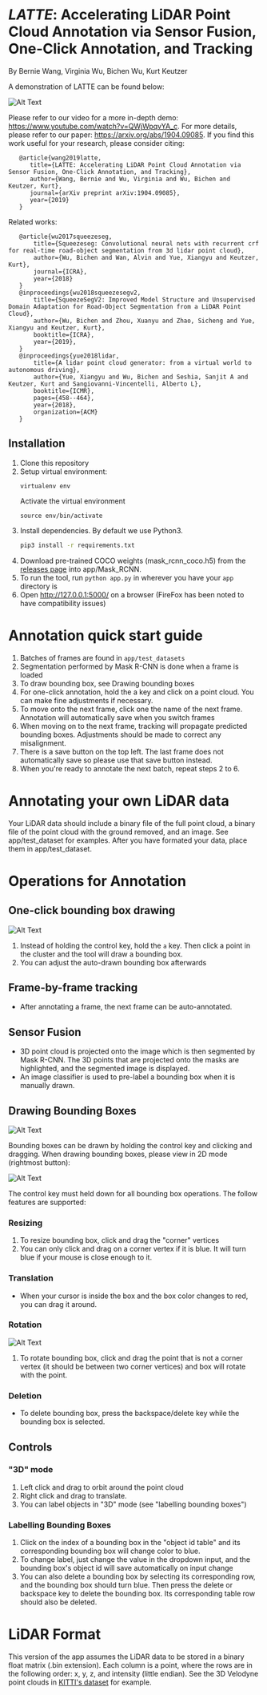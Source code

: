# _LATTE_: Accelerating LiDAR Point Cloud Annotation via Sensor Fusion, One-Click Annotation, and Tracking

By Bernie Wang, Virginia Wu, Bichen Wu, Kurt Keutzer

A demonstration of LATTE can be found below:

![Alt Text](https://github.com/bernwang/LiDAR-annotator/blob/master/gifs/github_repo_demo.gif)

Please refer to our video for a more in-depth demo: https://www.youtube.com/watch?v=QWjWpqvYA_c. For more details, please refer to our paper: https://arxiv.org/abs/1904.09085. If you find this work useful for your research, please consider citing:
``` 
   @article{wang2019latte,
      title={LATTE: Accelerating LiDAR Point Cloud Annotation via Sensor Fusion, One-Click Annotation, and Tracking},
      author={Wang, Bernie and Wu, Virginia and Wu, Bichen and Keutzer, Kurt},
      journal={arXiv preprint arXiv:1904.09085},
      year={2019}
   }
   ```
   
Related works:
```
   @article{wu2017squeezeseg,
       title={Squeezeseg: Convolutional neural nets with recurrent crf for real-time road-object segmentation from 3d lidar point cloud},
       author={Wu, Bichen and Wan, Alvin and Yue, Xiangyu and Keutzer, Kurt},
       journal={ICRA},
       year={2018}
   }
   @inproceedings{wu2018squeezesegv2,
       title={SqueezeSegV2: Improved Model Structure and Unsupervised Domain Adaptation for Road-Object Segmentation from a LiDAR Point            Cloud},
       author={Wu, Bichen and Zhou, Xuanyu and Zhao, Sicheng and Yue, Xiangyu and Keutzer, Kurt},
       booktitle={ICRA},
       year={2019},
   }
   @inproceedings{yue2018lidar,
       title={A lidar point cloud generator: from a virtual world to autonomous driving},
       author={Yue, Xiangyu and Wu, Bichen and Seshia, Sanjit A and Keutzer, Kurt and Sangiovanni-Vincentelli, Alberto L},
       booktitle={ICMR},
       pages={458--464},
       year={2018},
       organization={ACM}
   }
```

## Installation
1. Clone this repository
2. Setup virtual environment:
   ```Shell
   virtualenv env
   ```
   Activate the virtual environment
   ```Shell
   source env/bin/activate
   ```
3. Install dependencies. By default we use Python3.
   ```bash
   pip3 install -r requirements.txt
   ```
4. Download pre-trained COCO weights (mask_rcnn_coco.h5) from the [releases page](https://github.com/matterport/Mask_RCNN/releases) into app/Mask_RCNN.
5. To run the tool, run `python app.py` in wherever you have your `app` directory is
6. Open http://127.0.0.1:5000/ on a browser (FireFox has been noted to have compatibility issues)

# Annotation quick start guide
1. Batches of frames are found in `app/test_datasets`
2. Segmentation performed by Mask R-CNN is done when a frame is loaded
3. To draw bounding box, see Drawing bounding boxes
4. For one-click annotation, hold the a key and click on a point cloud. You can make fine adjustments if necessary. 
5. To move onto the next frame, click one the name of the next frame. Annotation will automatically save when you switch frames
6. When moving on to the next frame, tracking will propagate predicted bounding boxes. Adjustments should be made to correct any misalignment. 
7. There is a save button on the top left. The last frame does not automatically save so please use that save button instead. 
8. When you're ready to annotate the next batch, repeat steps 2 to 6.

# Annotating your own LiDAR data
Your LiDAR data should include a binary file of the full point cloud, a binary file of the point cloud with the ground removed, and an image. See app/test_dataset for examples. After you have formated your data, place them in app/test_dataset. 

# Operations for Annotation

## One-click bounding box drawing
![Alt Text](https://github.com/bernwang/LiDAR-annotator/blob/master/gifs/one_click_annotation_cropped.gif)
1. Instead of holding the control key, hold the `a` key. Then click a point in the cluster and the tool will draw a bounding box. 
2. You can adjust the auto-drawn bounding box afterwards

## Frame-by-frame tracking
- After annotating a frame, the next frame can be auto-annotated. 

## Sensor Fusion
- 3D point cloud is projected onto the image which is then segmented by Mask R-CNN. The 3D points that are projected onto the masks are highlighted, and the segmented image is displayed.
- An image classifier is used to pre-label a bounding box when it is manually drawn. 

## Drawing Bounding Boxes

![Alt Text](https://github.com/bernwang/LiDAR-annotator/blob/master/gifs/step1.gif)

Bounding boxes can be drawn by holding the control key and clicking and dragging. When drawing bounding boxes, please view in 2D mode (rightmost button): 

![Alt Text](https://github.com/bernwang/LiDAR-annotator/blob/master/images/different_modes.png)

The control key must held down for all bounding box operations. The follow features are supported:
### Resizing
1. To resize bounding box, click and drag the "corner" vertices
2. You can only click and drag on a corner vertex if it is blue. It will turn blue if your mouse is close enough to it. 

### Translation
- When your cursor is inside the box and the box color changes to red, you can drag it around. 

### Rotation

![Alt Text](https://github.com/bernwang/LiDAR-annotator/blob/master/images/bounding_box.png)

1. To rotate bounding box, click and drag the point that is not a corner vertex (it should be between two corner vertices) and box will rotate with the point. 

### Deletion
- To delete bounding box, press the backspace/delete key while the bounding box is selected. 

## Controls
### "3D" mode
1. Left click and drag to orbit around the point cloud
2. Right click and drag to translate.
3. You can label objects in "3D" mode (see "labelling bounding boxes")

### Labelling Bounding Boxes
1. Click on the index of a bounding box in the "object id table" and its corresponding bounding box will change color to blue.
2. To change label, just change the value in the dropdown input, and the bounding box's object id will save automatically on input change
3. You can also delete a bounding box by selecting its corresponding row, and the bounding box should turn blue. Then press the delete or backspace key to delete the bounding box. Its corresponding table row should also be deleted. 

# LiDAR Format
This version of the app assumes the LiDAR data to be stored in a binary float matrix (.bin extension). 
Each column is a point, where the rows are in the following order: x, y, z, and intensity (little endian).
See the 3D Velodyne point clouds in [KITTI's dataset](http://www.cvlibs.net/datasets/kitti/raw_data.php) for example. 
